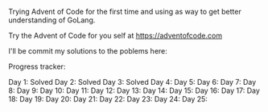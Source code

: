 Trying Advent of Code for the first time and using as way to get better understanding of GoLang.

Try the Advent of Code for you self at https://adventofcode.com

I'll be commit my solutions to the poblems here:

Progress tracker: 

Day 1:  Solved
Day 2:  Solved
Day 3:  Solved
Day 4:
Day 5:
Day 6:
Day 7:
Day 8:
Day 9:
Day 10:
Day 11:
Day 12:
Day 13:
Day 14:
Day 15:
Day 16:
Day 17:
Day 18:
Day 19:
Day 20:
Day 21:
Day 22:
Day 23:
Day 24:
Day 25:
